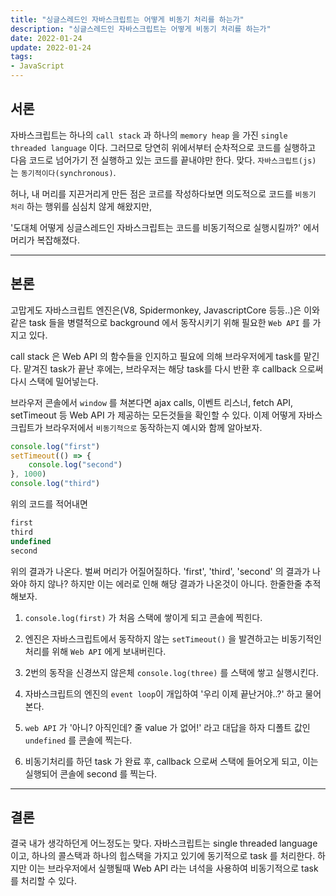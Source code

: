 ```yaml
---
title: "싱글스레드인 자바스크립트는 어떻게 비동기 처리를 하는가"
description: "싱글스레드인 자바스크립트는 어떻게 비동기 처리를 하는가"
date: 2022-01-24
update: 2022-01-24
tags:
- JavaScript
---
```


## 서론

자바스크립트는 하나의 `call stack` 과 하나의 `memory heap` 을 가진 
`single threaded language` 이다. 그러므로 당연히 위에서부터 순차적으로 코드를
실행하고 다음 코드로 넘어가기 전 실행하고 있는 코드를 끝내야만 한다. 맞다. `자바스크립트(js)` 는 `동기적이다(synchronous)`.

허나, 내 머리를 지끈거리게 만든 점은 코르를 작성하다보면 의도적으로 코드를 `비동기 처리` 하는 행위를 
심심치 않게 해왔지만, 

'도대체 어떻게 싱글스레드인  자바스크립트는 코드를 비동기적으로 실행시킬까?' 에서 머리가 복잡해졌다.


---

## 본론

고맙게도 자바스크립트 엔진은(V8, Spidermonkey, JavascriptCore 등등..)은 
이와같은 task 들을 병렬적으로 background 에서 동작시키기 위해 필요한 `Web API` 를 가지고 있다.

call stack 은 Web API 의 함수들을 인지하고 필요에 의해 브라우저에게 task를 맡긴다.
맡겨진 task가 끝난 후에는, 브라우저는 해당 task를 다시 반환 후 callback 으로써 다시 스택에 밀어넣는다.

브라우저 콘솔에서 `window` 를 쳐본다면 ajax calls, 이벤트 리스너, fetch API, setTimeout 등 
Web API 가 제공하는 모든것들을 확인할 수 있다. 이제 어떻게 자바스크립트가 브라우저에서 `비동기적으로` 동작하는지 예시와 함께 알아보자.

```javascript
console.log("first")
setTimeout(() => {
    console.log("second")
}, 1000)
console.log("third")
```

위의 코드를 적어내면

```javascript
first
third
undefined
second
```

위의 결과가 나온다. 벌써 머리가 어질어질하다. 'first', 'third', 'second' 의 결과가 나와야 하지 않나? 하지만 이는 에러로 인해 해당 결과가 나온것이 아니다. 한줄한줄 추적해보자.

1. `console.log(first)` 가 처음 스택에 쌓이게 되고 콘솔에 찍힌다. 

2. 엔진은 자바스크립트에서 동작하지 않는 `setTimeout()` 을 발견하고는 비동기적인 처리를 위해 `Web API` 에게 보내버린다.

3. 2번의 동작을 신경쓰지 않은체 `console.log(three)` 를 스택에 쌓고 실행시킨다. 

4. 자바스크립트의 엔진의 `event loop`이 개입하여 '우리 이제 끝난거야..?' 하고 물어본다.

5. `web API` 가 '아니? 아직인데? 줄 value 가 없어!' 라고 대답을 하자 디폴트 값인 `undefined` 를 콘솔에 찍는다.

6. 비동기처리를 하던 task 가 완료 후, callback 으로써 스택에 들어오게 되고, 이는 실행되어 콘솔에 second 를 찍는다.

---

## 결론

결국 내가 생각하던게 어느정도는 맞다. 자바스크립트는 single threaded language 이고, 하나의 
콜스택과 하나의 힙스택을 가지고 있기에 동기적으로 task 를 처리한다. 하지만 이는 브라우저에서 실행될때
Web API 라는 녀석을 사용하여 비동기적으로 task 를 처리할 수 있다.



